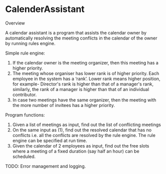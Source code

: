# CalenderAssistant
Overview

A calendar assistant is a program that assists the calendar owner by
automatically resolving the meeting conflicts in the calendar of the owner by running rules engine. 

Simple rule engine: 
1. If the calendar owner is the meeting organizer, then this meeting has a
higher priority. 
2. The meeting whose organiser has lower rank is of higher priority. Each
employee in the system has a ‘rank’. Lower rank means higher position,
for example- Director's rank is higher than that of a manager's rank,
similarly, the rank of a manager is higher than that of an individual
contributor. 
3. In case two meetings have the same organizer, then the meeting with the
more number of invitees has a higher priority. 

Program functions: 
1. Given a list of meetings as input, find out the list of conflicting meetings
2. On the same input as (1), find out the resolved calendar that has no
conflicts i.e. all the conflicts are resolved by the rule engine. The rule
engine can be specified at run time. 
3. Given the calendar of 2 employees as input, find out the free slots where
a meeting of a fixed duration (say half an hour) can be scheduled. 

TODO: 
Error management and logging. 
